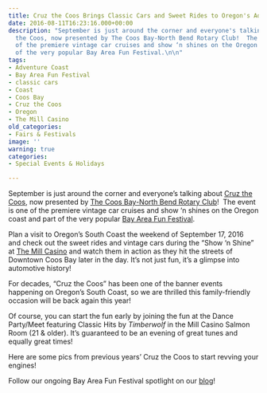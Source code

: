 ```yaml
---
title: Cruz the Coos Brings Classic Cars and Sweet Rides to Oregon's Adventure Coast
date: 2016-08-11T16:23:16.000+00:00
description: "September is just around the corner and everyone's talking about Cruz
  the Coos, now presented by The Coos Bay-North Bend Rotary Club!  The event is one
  of the premiere vintage car cruises and show ‘n shines on the Oregon coast and part
  of the very popular Bay Area Fun Festival.\n\n"
tags:
- Adventure Coast
- Bay Area Fun Festival
- classic cars
- Coast
- Coos Bay
- Cruz the Coos
- Oregon
- The Mill Casino
old_categories:
- Fairs & Festivals
image: ''
warning: true
categories:
- Special Events & Holidays

---
```

September is just around the corner and everyone’s talking about <a href="http://cruzthecoos.com/" target="_blank">Cruz the Coos</a>, now presented by <a href="http://coosbaynorthbendrotary.org/" target="_blank">The Coos Bay-North Bend Rotary Club</a>!  The event is one of the premiere vintage car cruises and show ‘n shines on the Oregon coast and part of the very popular <a href="/2016/08/here-comes-the-fun-the-bay-area-fun-festival-that-is/" target="_blank">Bay Area Fun Festival</a>.

Plan a visit to Oregon’s South Coast the weekend of September 17, 2016 and check out the sweet rides and vintage cars during the “Show ‘n Shine” at <a href="http://www.themillcasino.com/" target="_blank">The Mill Casino</a> and watch them in action as they hit the streets of Downtown Coos Bay later in the day. It’s not just fun, it’s a glimpse into automotive history!

For decades, “Cruz the Coos” has been one of the banner events happening on Oregon’s South Coast, so we are thrilled this family-friendly occasion will be back again this year!

Of course, you can start the fun early by joining the fun at the Dance Party/Meet featuring Classic Hits by _Timberwolf_ in the Mill Casino Salmon Room (21 & older). It’s guaranteed to be an evening of great tunes and equally great times!

Here are some pics from previous years’ Cruz the Coos to start revving your engines!

Follow our ongoing Bay Area Fun Festival spotlight on our <a href="/blog/" target="_blank">blog</a>!